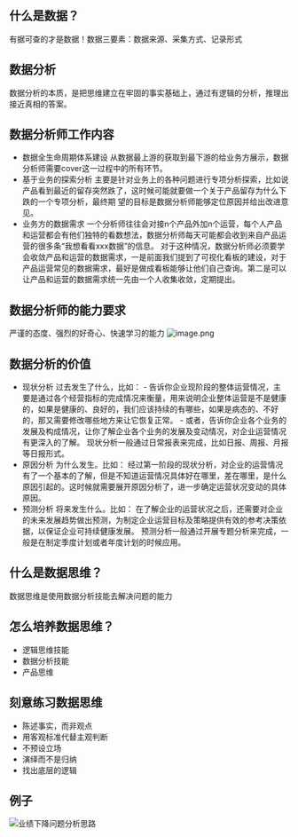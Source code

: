 ## 什么是数据？
有据可查的才是数据！数据三要素：数据来源、采集方式、记录形式

## 数据分析
数据分析的本质，是把思维建立在牢固的事实基础上，通过有逻辑的分析，推理出接近真相的答案。



## 数据分析师工作内容
- 数据全生命周期体系建设
从数据最上游的获取到最下游的给业务方展示，数据分析师需要cover这一过程中的所有环节。
- 基于业务的探索分析
主要是针对业务上的各种问题进行专项分析探索，比如说产品看到最近的留存突然跌了，这时候可能就要做一个关于产品留存为什么下跌的一个专项分析，最终期
望的目标是数据分析师能够定位原因并给出改进意见。
- 业务方的数据需求
一个分析师往往会对接n个产品外加n个运营，每个人产品和运营都会有他们独特的看数想法，数据分析师每天可能都会收到来自产品运营的很多条“我想看看xxx数据”的信息。 对于这种情况，数据分析师必须要学会收敛产品和运营的数据需求，一是前面我们提到了可视化看板的建设，对于产品运营常见的数据需求，最好是做成看板能够让他们自己查询。第二是可以让产品和运营的数据需求统一先由一个人收集收敛，定期提出。

## 数据分析师的能力要求

严谨的态度、强烈的好奇心、快速学习的能力
![image.png](https://s2.loli.net/2025/09/08/2acS8bDJ7uYhfij.png)

## 数据分析的价值
- 现状分析
过去发生了什么，比如： - 告诉你企业现阶段的整体运营情况，主要是通过各个经营指标的完成情况来衡量，用来说明企业整体运营是不是健康的，如果是健康的、良好的，我们应该持续的有哪些，如果是病态的、不好的，那又需要修改哪些地方来让它恢复正常。 - 或者，告诉你企业各个业务的发展及构成情况，让你了解企业各个业务的发展及变动情况，对企业运营情况有更深入的了解。 现状分析一般通过日常报表来完成，比如日报、周报、月报等日报形式。
- 原因分析
为什么发生。比如： 经过第一阶段的现状分析，对企业的运营情况有了一个基本的了解，但是不知道运营情况具体好在哪里，差在哪里，是什么原因引起的。这时候就需要展开原因分析了，进一步确定运营状况变动的具体原因。
- 预测分析 
将来发生什么。比如： 在了解企业的运营状况之后，还需要对企业的未来发展趋势做出预测，为制定企业运营目标及策略提供有效的参考决策依据，以保证企业可持续健康发展。 预测分析一般通过开展专题分析来完成，一般是在制定季度计划或者年度计划的时候应用。
## 什么是数据思维？
数据思维是使用数据分析技能去解决问题的能力
## 怎么培养数据思维？
- 逻辑思维技能
- 数据分析技能
- 产品思维

## 刻意练习数据思维
- 陈述事实，而非观点
- 用客观标准代替主观判断
- 不预设立场
- 演绎而不是归纳
- 找出底层的逻辑

## 例子

![业绩下降问题分析思路](https://s2.loli.net/2025/09/08/WKQAhzbxr9ofGm6.png)
